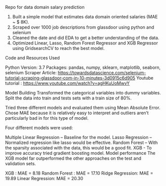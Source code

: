 Repo for data domain salary prediction 

1. Built a simple model that estimates data domain oriented salaries (MAE ~ $ 8K).
2. Scraped over 1000 job descriptions from glassdoor using python and selenium
3. Cleaned the date and did EDA to get a better understanding of the data.
4. Optimized Linear, Lasso, Random Forest Regressor and XGB Regressor using GridsearchCV to reach the best model.


Code and Resources Used

Python Version: 3.7
Packages: pandas, numpy, sklearn, matplotlib, seaborn, selenium
Scraper Article: https://towardsdatascience.com/selenium-tutorial-scraping-glassdoor-com-in-10-minutes-3d0915c6d905
Youtube tutorial : https://www.youtube.com/watch?v=agHKuUoMwvY 

Model Building
Transformed the categorical variables into dummy variables. Split the data into train and tests sets with a train size of 80%.

Tried three different models and evaluated them using Mean Absolute Error. Chose MAE because it is relatively easy to interpret and outliers aren’t particularly bad in for this type of model.

Four different models were used:

Multiple Linear Regression – Baseline for the model.
Lasso Regression – Normalized regression like lasso would be effective.
Random Forest – With the sparsity associated with the data, this would be a good fit.
XGB - To improve accuracy tried gradient boosting model.
Model performance
The XGB model far outperformed the other approaches on the test and validation sets.

XGB : MAE = 8.18
Random Forest : MAE = 17.10
Ridge Regression: MAE = 19.89
Linear Regression: MAE = 20.30
